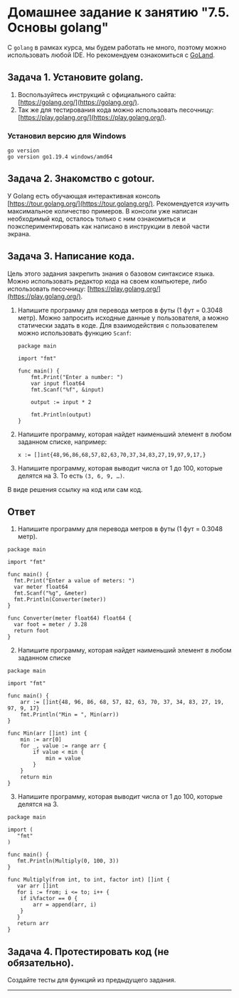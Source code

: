 # Домашнее задание к занятию "7.5. Основы golang"

С `golang` в рамках курса, мы будем работать не много, поэтому можно использовать любой IDE. 
Но рекомендуем ознакомиться с [GoLand](https://www.jetbrains.com/ru-ru/go/).  

## Задача 1. Установите golang.
1. Воспользуйтесь инструкций с официального сайта: [https://golang.org/](https://golang.org/).
2. Так же для тестирования кода можно использовать песочницу: [https://play.golang.org/](https://play.golang.org/).

### Установил версию для Windows
```
go version
go version go1.19.4 windows/amd64
```

## Задача 2. Знакомство с gotour.
У Golang есть обучающая интерактивная консоль [https://tour.golang.org/](https://tour.golang.org/). 
Рекомендуется изучить максимальное количество примеров. В консоли уже написан необходимый код, 
осталось только с ним ознакомиться и поэкспериментировать как написано в инструкции в левой части экрана.  

## Задача 3. Написание кода. 
Цель этого задания закрепить знания о базовом синтаксисе языка. Можно использовать редактор кода 
на своем компьютере, либо использовать песочницу: [https://play.golang.org/](https://play.golang.org/).

1. Напишите программу для перевода метров в футы (1 фут = 0.3048 метр). Можно запросить исходные данные 
у пользователя, а можно статически задать в коде.
    Для взаимодействия с пользователем можно использовать функцию `Scanf`:
    ```
    package main
    
    import "fmt"
    
    func main() {
        fmt.Print("Enter a number: ")
        var input float64
        fmt.Scanf("%f", &input)
    
        output := input * 2
    
        fmt.Println(output)    
    }
    ```
 
1. Напишите программу, которая найдет наименьший элемент в любом заданном списке, например:
    ```
    x := []int{48,96,86,68,57,82,63,70,37,34,83,27,19,97,9,17,}
    ```
1. Напишите программу, которая выводит числа от 1 до 100, которые делятся на 3. То есть `(3, 6, 9, …)`.

В виде решения ссылку на код или сам код. 

## Ответ

1. Напишите программу для перевода метров в футы (1 фут = 0.3048 метр).
```
package main

import "fmt"

func main() {
  fmt.Print("Enter a value of meters: ")
  var meter float64
  fmt.Scanf("%g", &meter)
  fmt.Println(Converter(meter))
}

func Converter(meter float64) float64 {
  var foot = meter / 3.28
  return foot
}
```
2. Напишите программу, которая найдет наименьший элемент в любом заданном списке

```
package main

import "fmt"

func main() {
	arr := []int{48, 96, 86, 68, 57, 82, 63, 70, 37, 34, 83, 27, 19, 97, 9, 17}
	fmt.Println("Min = ", Min(arr))
}

func Min(arr []int) int {
	min := arr[0]
	for _, value := range arr {
		if value < min {
			min = value
		}
	}
	return min
}
```
3. Напишите программу, которая выводит числа от 1 до 100, которые делятся на 3.
```
package main

import (
   "fmt"
)

func main() {
   fmt.Println(Multiply(0, 100, 3))
}

func Multiply(from int, to int, factor int) []int {
   var arr []int
   for i := from; i <= to; i++ {
   	if i%factor == 0 {
   		arr = append(arr, i)
   	}
   }
   return arr
}
```
## Задача 4. Протестировать код (не обязательно).

Создайте тесты для функций из предыдущего задания. 

---